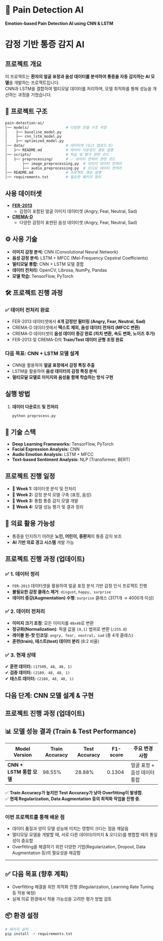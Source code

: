 # 🏥 Pain Detection AI
**Emotion-based Pain Detection AI using CNN & LSTM**

# 감정 기반 통증 감지 AI

## 프로젝트 개요
이 프로젝트는 **환자의 얼굴 표정과 음성 데이터를 분석하여 통증을 자동 감지하는 AI 모델**을 개발하는 프로젝트입니다.  
CNN과 LSTM을 결합하여 멀티모달 데이터를 처리하며, 모델 최적화를 통해 성능을 개선하는 과정을 거쳤습니다.  
## 📂 프로젝트 구조
 ```bash
pain-detection-ai/
│── models/                 # 다양한 모델 구조 저장
│    ├── baseline_model.py 
│    ├── cnn_lstm_model.py 
│    ├── optimized_model.py
│── data/                   # 데이터셋 (Git 업로드 X)
│   ├── README.md           # 데이터 다운로드 경로 설명
│── scripts/                # 학습 및 평가 관련 코드
│   ├── preprocessing/      # ✅ 데이터 전처리 관련 코드
│       ├── image_preprocessing.py  # 이미지 데이터 전처리
│       ├── audio_preprocessing.py  # 오디오 데이터 전처리
│── README.md               # 프로젝트 개요 설명
│── requirements.txt        # 필요한 패키지 정리
````


## 사용 데이터셋
- **[FER-2013](https://www.kaggle.com/datasets/msambare/fer2013)**
  - 감정이 포함된 얼굴 이미지 데이터셋 (Angry, Fear, Neutral, Sad)
- **[CREMA-D](https://github.com/CheyneyComputerScience/CREMA-D)**
  - 다양한 감정이 표현된 음성 데이터셋 (Angry, Fear, Neutral, Sad)

## ⚙️ 사용 기술
- **이미지 감정 분석:** CNN (Convolutional Neural Network)
- **음성 감정 분석:** LSTM + MFCC (Mel-Frequency Cepstral Coefficients)
- **멀티모달 통합:** CNN + LSTM 모델 결합
- **데이터 전처리:** OpenCV, Librosa, NumPy, Pandas
- **모델 학습:** TensorFlow, PyTorch

## 🛠 프로젝트 진행 과정
### ✅ 데이터 전처리 완료
- FER-2013 데이터셋에서 **4개 감정만 필터링 (Angry, Fear, Neutral, Sad)**
- CREMA-D 데이터셋에서 **텍스트 제외, 음성 데이터 전처리 (MFCC 변환)**
- CREMA-D 데이터셋의 **음성 데이터 증강 완료 (피치 변환, 속도 변화, 노이즈 추가)**
- FER-2013 및 CREMA-D의 **Train/Test 데이터 균형 조정 완료**

### 다음 목표: CNN + LSTM 모델 설계
- CNN을 활용하여 **얼굴 표정에서 감정 특징 추출**
- LSTM을 활용하여 **음성 데이터의 감정 특징 분석**
- **멀티모달 모델로 이미지와 음성을 함께 학습하는 방식 구현**

## 실행 방법
1. **데이터 다운로드 및 전처리**
   ```bash
   python preprocess.py

## 🔧 기술 스택
- **Deep Learning Frameworks:** TensorFlow, PyTorch
- **Facial Expression Analysis:** CNN
- **Audio Emotion Analysis:** LSTM + MFCC
- **Text-based Sentiment Analysis:** NLP (Transformer, BERT)

## 프로젝트 진행 일정
- 📅 **Week 1:** 데이터셋 분석 및 전처리
- 📅 **Week 2:** 감정 분석 모델 구축 (표정, 음성)
- 📅 **Week 3:** 통합 통증 감지 모델 개발
- 📅 **Week 4:** 모델 성능 평가 및 결과 정리

## 🏥 의료 활용 가능성
- 통증을 인지하기 어려운 **노인, 어린이, 중환자**의 통증 감지 보조
- **AI 기반 의료 경고 시스템** 개발 가능

## 프로젝트 진행 과정 (업데이트) 

### ✅ 1. 데이터 정리
- `FER-2013` 데이터셋을 활용하여 얼굴 표정 분석 기반 감정 인식 프로젝트 진행
- **불필요한 감정 클래스 제거**: `disgust`, `happy, surprise`
- **데이터 증강(Augmentation) 수행**: `surprise` 클래스 (3171개 → 4000개 이상)

### ✅ 2. 데이터 전처리
- **이미지 크기 조정**: 모든 이미지를 `48x48`로 변환
- **정규화(Normalization)**: 픽셀 값을 `[0,1]` 범위로 변환 (`/255.0`)
- **레이블 원-핫 인코딩**: `angry, fear, neutral, sad` (총 4개 클래스)
- **훈련(train), 테스트(test) 데이터 분리** (8:2 비율)

### ✅ 3. 현재 상태
✔ **훈련 데이터:** `(17509, 48, 48, 1)`  
✔ **검증 데이터:** `(2189, 48, 48, 1)`  
✔ **테스트 데이터:** `(2189, 48, 48, 1)`

다음 단계: **CNN 모델 설계 & 구현**
---
## 프로젝트 진행 과정 (업데이트) 

## 📊 모델 성능 결과 (Train & Test Performance)

| Model Version       | Train Accuracy | Test Accuracy | F1-score | 주요 변경 사항 |
|--------------------|---------------|--------------|----------|--------------|
| **CNN + LSTM 통합 모델** | 98.55% | 28.88% | 0.1304 | 얼굴 표정 + 음성 데이터 통합 |

✅ **Train Accuracy가 높지만 Test Accuracy가 낮아 Overfitting이 발생함.**  
✅ **현재 Regularization, Data Augmentation 등의 최적화 작업을 진행 중.**

---


### **이번 프로젝트를 통해 배운 점**

- 데이터 품질과 양이 모델 성능에 미치는 영향이 크다는 점을 깨달음
- 멀티모달 모델을 개발할 때, 서로 다른 데이터(이미지 & 오디오)를 병합할 때의 통일성이 중요함
- Overfitting을 해결하기 위한 다양한 기법(Regularization, Dropout, Data Augmentation 등)의 필요성을 체감함

---

## ✅ **다음 목표 (향후 계획)**

- Overfitting 해결을 위한 최적화 진행 (Regularization, Learning Rate Tuning 등 적용 예정)
- 실제 의료 환경에서 적용 가능성을 고려한 평가 방법 검토

## 📦 환경 설정
```bash
# 패키지 설치
pip install -r requirements.txt

